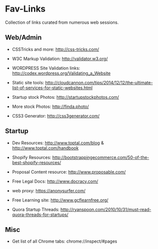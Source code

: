 # Fav-Links
Collection of links curated from numerous web sessions.

Web/Admin
-----

* CSSTricks and more: http://css-tricks.com/

* W3C Markup Validation: http://validator.w3.org/

* WORDPRESS Site Validation links: http://codex.wordpress.org/Validating_a_Website

* Static site tools: http://cloudcannon.com/tips/2014/12/12/the-ultimate-list-of-services-for-static-websites.html

* Startup stock Photos: http://startupstockphotos.com/

* More stock Photos: http://finda.photo/

* CSS3 Generator: http://css3generator.com/

Startup
-------

* Dev Resources:  http://www.toptal.com/blog & http://www.toptal.com/handbook

* Shopify Resources: http://bootstrappingecommerce.com/50-of-the-best-shopify-resources/

* Proposal Content resource: http://www.proposable.com/

* Free Legal Docs: http://www.docracy.com/

* web proxy: https://anonysurfer.com/

* Free Learning site: http://www.gcflearnfree.org/

* Quora Startup Threads: http://ryanspoon.com/2010/10/31/must-read-quora-threads-for-startups/

Misc
-------
* Get list of all Chrome tabs: chrome://inspect/#pages
